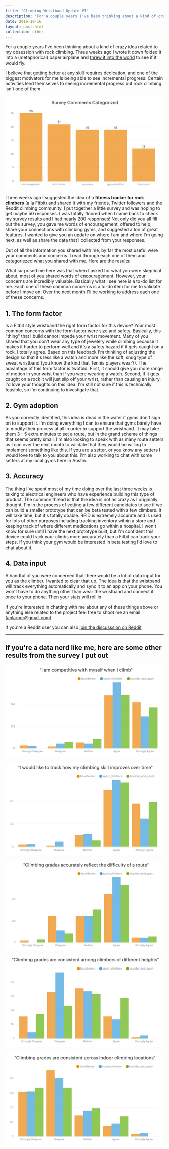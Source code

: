 ```yaml
---
title: "Climbing Wristband Update #1"
description: "For a couple years I've been thinking about a kind of crazy idea related to my obsession with rock climbing. Three weeks ago I wrote it down folded it into a (metaphorical) paper airplane and threw it into the world to see if it would fly."
date: 2016-10-16
layout: post.html
collection: other
---
```


For a couple years I've been thinking about a kind of crazy idea related to my obsession with rock climbing. Three weeks ago I wrote it down folded it into a (metaphorical) paper airplane and [threw it into the world](https://www.reddit.com/r/climbing/comments/54qom7/hey_reddit_for_a_couple_years_ive_been_thinking/) to see if it would fly.

I believe that getting better at any skill requires dedication, and one of the biggest motivators for me is being able to see incremental progress. Certain activities lend themselves to seeing incremental progress but rock climbing isn't one of them.

![Comments Categorized](comments_categorized.png)

Three weeks ago I suggested the idea of a **fitness tracker for rock climbers** (a la Fitbit) and shared it with my friends, Twitter followers and the Reddit climbing community. I put together a little survey and was hoping to get maybe 50 responses. I was totally floored when I came back to check my survey results and I had nearly 200 responses! Not only did you all fill out the survey, you gave me words of encouragement, offered to help, share your connections with climbing gyms, and suggested a ton of great features. I wanted to give you an update on where I am and where I'm going next, as well as share the data that I collected from your responses.

Out of all the information you shared with me, by far the most useful were your comments and concerns. I read through each one of them and categoriezed what you shared with me. Here are the results:

What surprised me here was that when I asked for what you were skeptical about, most of you shared words of encouragement. However, your concerns are incredibly valuable. Basically what I see here is a to-do list for me. Each one of these common concerns is a to-do item for me to validate before I move on. Over the next month I'll be working to address each one of these concerns.

## 1. The form factor

Is a Fitbit style wristband the right form factor for this device? Your most common concerns with the form factor were size and safety. Basically, this "thing" that I build cannot impede your wrist movement. Many of you shared that you don't wear any type of jewelery while climbing because it makes it harder to perform well and it's a safety hazard if it gets caught on a rock. I totally agree. Based on this feedback I'm thinking of adjusting the design so that it's less like a watch and more like the soft, snug type of sweat wristband (you know the kind that Tennis players wear?). The advantage of this form factor is twofold. First, it should give you more range of motion in your wrist than if you were wearing a watch. Second, if it gets caught on a rock it will just slip off your wrist, rather than causing an injury. I'd love your thoughts on this idea. I'm still not sure if this is technically feasible, so I'm continuing to investigate that.

## 2. Gym adoption

As you correctly identified, this idea is dead in the water if gyms don't sign on to support it. I'm doing everything I can to ensure that gyms barely have to modify their process at all in order to support the wristband. It may take them 3 - 5 extra minutes to set a route, but in the grand scheme of things that seems pretty small. I'm also looking to speak with as many route setters as I can over the next month to validate that they would be willing to implement something like this. If you are a setter, or you know any setters I would love to talk to you about this. I'm also working to chat with some setters at my local gyms here in Austin.

## 3. Accuracy

The thing I've spent most of my time doing over the last three weeks is talking to electrical engineers who have experience building this type of product. The common thread is that the idea is not as crazy as I originally thought. I'm in the process of vetting a few different candidates to see if we can build a smaller prototype that can be beta tested with a few climbers. It will take time, but it's totally doable. RFID is extremely accurate and is used for lots of other purposes including tracking inventory within a store and keeping track of where different medications go within a hospital. I won't know for sure until I have the next prototype built, but I'm confident this device could track your climbs more accurately than a Fitbit can track your steps. If you think your gym would be interested in beta testing I'd love to chat about it.

## 4. Data input

A handful of you were concerned that there would be a lot of data input for you as the climber. I wanted to clear that up. The idea is that the wristband will track everything automatically and sync it to an app on your phone. You won't have to do anything other than wear the wristband and connect it once to your phone. Then your stats will roll in.

If you're interested in chatting with me about any of these things above or anything else related to the project feel free to shoot me an email (anlarner@gmail.com).

If you're a Reddit user you can also [join the discusssion on Reddit](https://www.reddit.com/r/climbing/comments/586p7h/hey_reddit_climbers_a_few_weeks_ago_i_shared_my/)

<hr>

## If you're a data nerd like me, here are some other results from the survey I put out



!["I am competitive with myself when I climb"](competitive_self.png)

!["I would like to track how my climbing skill improves over time"](skill_improves.png)

!["Climbing grades accurately reflect the difficulty of a route"](grade_accuracy.png)

!["Climbing grades are consistent among climbers of different heights"](grade_height.png)

!["Climbing grades are consistent across indorr climbing locations"](grade_indoors.png)

